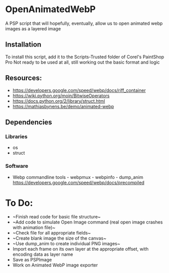 # OpenAnimatedWebP
A PSP script that will hopefully, eventually, allow us to open animated webp images as a layered image

## Installation
To install this script, add it to the Scripts-Trusted folder of Corel's PaintShop Pro
Not ready to be used at all, still working out the basic format and logic

## Resources:
* https://developers.google.com/speed/webp/docs/riff_container
* https://wiki.python.org/moin/BitwiseOperators
* https://docs.python.org/2/library/struct.html
* https://mathiasbynens.be/demo/animated-webp

## Dependencies
### Libraries
* os
* struct

### Software
* Webp commandline tools - webpmux - webpinfo - dump_anim
https://developers.google.com/speed/webp/docs/precompiled

# To Do:
* ~Finish read code for basic file structure~
* ~Add code to simulate Open Image command (real open image crashes with animation file)~
* ~Check file for all appropriate fields~
* ~Create blank image the size of the canvas~
* ~Use dump_anim to create individual PNG images~
* Import each frame on its own layer at the appropriate offset, with encoding data as layer name
* Save as PSPImage
* Work on Animated WebP image exporter
